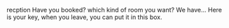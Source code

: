 recption
Have you booked?
which kind of room you want? We have…
Here is your key, when you leave, you can put it in this box. 
